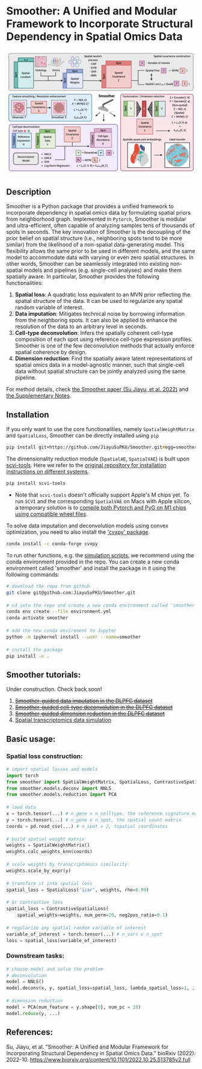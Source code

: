 # Smoother: A Unified and Modular Framework to Incorporate Structural Dependency in Spatial Omics Data
![Overview](/docs/img/Smoother_overview.png)

## Description
Smoother is a Python package that provides a unified framework to incorporate dependency in spatial omics data by formulating spatial priors from neighborhood graph. Implemented in `Pytorch`, Smoother is modular and ultra-efficient, often capable of analyzing samples tens of thousands of spots in seconds. The key innovation of Smoother is the decoupling of the prior belief on spatial structure (i.e., neighboring spots tend to be more similar) from the likelihood of a non-spatial data-generating model. This flexibility allows the same prior to be used in different models, and the same model to accommodate data with varying or even zero spatial structures. In other words, Smoother can be seamlessly integrated into existing non-spatial models and pipelines (e.g. single-cell analyses) and make them spatially aware. In particular, Smoother provides the following functionalities:

1. **Spatial loss**: A quadratic loss equivalent to an MVN prior reflecting the spatial structure of the data. It can be used to regularize any spatial random variable of interest.
2. **Data imputation**: Mitigates technical noise by borrowing information from the neighboring spots. It can also be applied to enhance the resolution of the data to an arbitrary level in seconds.
3. **Cell-type deconvolution**: Infers the spatially coherent cell-type composition of each spot using reference cell-type expression profiles. Smoother is one of the few deconvolution methods that actually enforce spatial coherence by design.
4. **Dimension reduction**: Find the spatially aware latent representations of spatial omics data in a model-agnostic manner, such that single-cell data without spatial structure can be jointly analyzed using the same pipeline.

For method details, check [the Smoother paper (Su Jiayu, et al. 2022)](https://www.biorxiv.org/content/10.1101/2022.10.25.513785v2.full) and [the Supplementary Notes](/docs/Smoother_sup_notes.pdf).

## Installation
If you only want to use the core functionalities, namely `SpatialWeightMatrix` and `SpatialLoss`, Smoother can be directly installed using `pip` 
```zsh
pip install git+https://github.com/JiayuSuPKU/Smoother.git#egg=smoother
```

The dimensionality reduction module (`SpatialAE`, `SpatialVAE`) is built upon [scvi-tools](https://docs.scvi-tools.org/en/stable/index.html). Here we refer to the [original repository for installation instructions on different systems](https://docs.scvi-tools.org/en/stable/installation.html).
```zsh
pip install scvi-tools
```


- Note that `scvi-tools` doesn't officially support Apple's M chips yet. To run `SCVI` and the corresponding `SpatialVAE` on Macs with Apple silicon, a temporary solution is to [compile both Pytorch and PyG on M1 chips using compatible wheel files](https://github.com/rusty1s/pytorch_scatter/issues/241#issuecomment-1086887332). 

To solve data imputation and deconvolution models using convex optimization, you need to also install the ['cvxpy' package](https://www.cvxpy.org/).

```zsh
conda install -c conda-forge cvxpy
```

To run other functions, e.g. the [simulation scripts](/simulation/README.md), we recommend using the conda environment provided in the repo. You can create a new conda environment called 'smoother' and install the package in it using the following commands:
```zsh
# download the repo from github
git clone git@github.com:JiayuSuPKU/Smoother.git

# cd into the repo and create a new conda environment called 'smoother'
conda env create --file environment.yml
conda activate smoother

# add the new conda enviroment to Jupyter
python -m ipykernel install --user --name=smoother

# install the package
pip install -e .
```

## Smoother tutorials:
Under construction. Check back soon!
1. ~~[Smoother-guided data imputation in the DLPFC dataset](/tutorials/tutorial_impute.ipynb)~~
2. ~~[Smoother-guided cell-type deconvolution in the DLPFC dataset](/tutorials/tutorial_deconv.ipynb)~~
3. ~~[Smoother-guided dimension reduction in the DLPFC dataset](/tutorials/tutorial_dr.ipynb)~~
4. [Spatial transcriptomics data simulation](/simulation/README.md)

## Basic usage:
### Spatial loss construction:
```python
# import spatial losses and models
import torch
from smoother import SpatialWeightMatrix, SpatialLoss, ContrastiveSpatialLoss
from smoother.models.deconv import NNLS
from smoother.models.reduction import PCA

# load data
x = torch.tensor(...) # n_gene x n_celltype, the reference signature matrix
y = torch.tensor(...) # n_gene x n_spot, the spatial count matrix
coords = pd.read_csv(...) # n_spot x 2, tspatial coordinates

# build spatial weight matrix
weights = SpatialWeightMatrix()
weights.calc_weights_knn(coords)

# scale weights by transcriptomics similarity
weights.scale_by_expr(y)

# transform it into spatial loss
spatial_loss = SpatialLoss('icar', weights, rho=0.99)

# or contrastive loss
spatial_loss = ContrastiveSpatialLoss(
    spatial_weights=weights, num_perm=20, neg2pos_ratio=0.1)

# regularize any spatial random variable of interest
variable_of_interest = torch.tensor(...) # n_vars x n_spot
loss = spatial_loss(variable_of_interest)
```

### Downstream tasks:
```python
# choose model and solve the problem
# deconvolution
model = NNLS()
model.deconv(x, y, spatial_loss=spatial_loss, lambda_spatial_loss=1, ...)

# dimension reduction
model = PCA(num_feature = y.shape[0], num_pc = 10)
model.reduce(y, ...)
```

## References:
Su, Jiayu, et al. "Smoother: A Unified and Modular Framework for Incorporating Structural Dependency in Spatial Omics Data." bioRxiv (2022): 2022-10.
https://www.biorxiv.org/content/10.1101/2022.10.25.513785v2.full